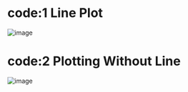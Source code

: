 # code:1 Line Plot
![image](https://github.com/user-attachments/assets/553255e0-505a-4128-b951-4033b88992cd)

# code:2 Plotting Without Line
![image](https://github.com/user-attachments/assets/2cbd13fd-a20d-4d2e-9c70-51382991211b)
